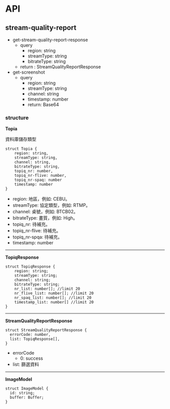# API

## stream-quality-report
- get-stream-quality-report-response
  - query
    - region: string
    - streamType: string
    - bitrateType: string
  - return : StreamQualityReportResponse
- get-screenshot
  - query
    - region: string
    - streamType: string
    - channel: string
    - timestamp: number
    - return: Base64


### structure

<b>Topia</b>
<p>資料庫儲存類型</p>

```
struct Topia {
    region: string,
    streamType: string,
    channel: string,
    bitrateType: string,
    topiq_nr: number,
    topiq_nr-flive: number,
    topiq_nr-spaq: number
    timestamp: number
}
```
- region: 地區，例如: CEBU。
- streamType: 協定類型，例如: RTMP。
- channel: 桌號，例如: BTCB02。
- bitrateType: 畫質，例如: High。
- topiq_nr: 待補充。
- topiq_nr-flive: 待補充。
- topiq_nr-spqa: 待補充。
- timestamp: number

---
<b>TopiqResponse</b>
```
struct TopiqResponse {
    region: string;
    streamType: string;
    channel: string;
    bitrateType: string;
    nr_list: number[]; //limit 20
    nr_flive_list: number[]; //limit 20
    nr_spaq_list: number[]; //limit 20
    timestamp_list: number[] //limit 20
}
```

---

<b>StreamQualityReportResponse</b>
```
struct StreamQualityReportResponse {
  errorCode: number,
  list: TopiqResponse[],
}
```

- errorCode
  - 0: success
- list: 篩選資料

---

<b>ImageModel</b>
```
struct ImageModel {
  id: string;
  buffer: Buffer;
}
```


